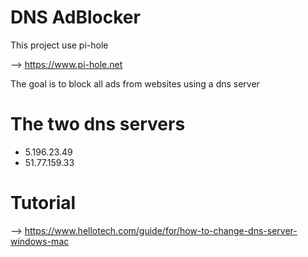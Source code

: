 # DNS AdBlocker

This project use pi-hole

--> https://www.pi-hole.net

The goal is to block all ads from websites using a dns server


# The two dns servers
- 5.196.23.49
- 51.77.159.33


# Tutorial

--> https://www.hellotech.com/guide/for/how-to-change-dns-server-windows-mac
